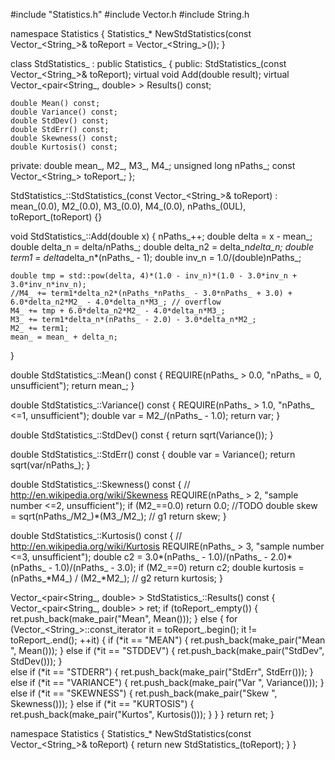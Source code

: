
#include "Statistics.h"
#include Vector.h
#include String.h


namespace Statistics
{
	Statistics_* NewStdStatistics(const Vector_<String_>& toReport = Vector_<String_>());
}




class StdStatistics_ : public Statistics_
{
public:
    StdStatistics_(const Vector_<String_>& toReport);
    virtual void Add(double result);
    virtual Vector_<pair<String_, double> > Results() const;

	double Mean() const;
	double Variance() const;
	double StdDev() const;
	double StdErr() const;
	double Skewness() const;
	double Kurtosis() const;

private:
    double mean_, M2_, M3_, M4_;
    unsigned long nPaths_;
	const Vector_<String_> toReport_;
};



StdStatistics_::StdStatistics_(const Vector_<String_>& toReport)
    : mean_(0.0), M2_(0.0), M3_(0.0), M4_(0.0),
	nPaths_(0UL), toReport_(toReport) {}


void StdStatistics_::Add(double x)
{
    nPaths_++;
	double delta = x - mean_;
	double delta_n = delta/nPaths_;
	double delta_n2 = delta_n*delta_n;
	double term1 = delta*delta_n*(nPaths_ - 1);
	double inv_n = 1.0/(double)nPaths_;

	double tmp = std::pow(delta, 4)*(1.0 - inv_n)*(1.0 - 3.0*inv_n + 3.0*inv_n*inv_n);
	//M4_ += term1*delta_n2*(nPaths_*nPaths_ - 3.0*nPaths_ + 3.0) + 6.0*delta_n2*M2_ - 4.0*delta_n*M3_; // overflow
	M4_ += tmp + 6.0*delta_n2*M2_ - 4.0*delta_n*M3_; 
	M3_ += term1*delta_n*(nPaths_ - 2.0) - 3.0*delta_n*M2_;
	M2_ += term1;
	mean_ = mean_ + delta_n;
}

double StdStatistics_::Mean() const
{
	REQUIRE(nPaths_ > 0.0, "nPaths_ = 0, unsufficient");
	return mean_;
}

double StdStatistics_::Variance() const
{
	REQUIRE(nPaths_ > 1.0, "nPaths_ <=1, unsufficient");
	double var = M2_/(nPaths_ - 1.0);
	return var;
}

double StdStatistics_::StdDev() const 
{
	return sqrt(Variance());
}

double StdStatistics_::StdErr() const
{
	double var = Variance();
	return sqrt(var/nPaths_);
}

double StdStatistics_::Skewness() const 
{
	// http://en.wikipedia.org/wiki/Skewness
    REQUIRE(nPaths_ > 2, "sample number <=2, unsufficient");
    if (M2_==0.0) return 0.0; //TODO
	double skew = sqrt(nPaths_/M2_)*(M3_/M2_); // g1
    return skew;
}


double StdStatistics_::Kurtosis() const 
{
	// http://en.wikipedia.org/wiki/Kurtosis
    REQUIRE(nPaths_ > 3, "sample number <=3, unsufficient");
    double c2 = 3.0*(nPaths_ - 1.0)/(nPaths_ - 2.0)*(nPaths_ - 1.0)/(nPaths_ - 3.0);
    if (M2_==0) return c2;
	double kurtosis = (nPaths_*M4_) / (M2_*M2_); // g2
	return kurtosis;
}

Vector_<pair<String_, double> > StdStatistics_::Results() const
{
    Vector_<pair<String_, double> > ret;
	if (toReport_.empty())
	{
		ret.push_back(make_pair("Mean", Mean()));
	}
	else
	{
		for (Vector_<String_>::const_iterator it = toReport_.begin(); it != toReport_.end(); ++it)
		{
			if (*it == "MEAN")
			{
				ret.push_back(make_pair("Mean  ", Mean()));
			}
			else if (*it == "STDDEV")
			{
				ret.push_back(make_pair("StdDev", StdDev()));
			}			
			else if (*it == "STDERR")
			{
				ret.push_back(make_pair("StdErr", StdErr()));
			}
			else if (*it == "VARIANCE")
			{
				ret.push_back(make_pair("Var   ", Variance()));
			}
			else if (*it == "SKEWNESS")
			{
				ret.push_back(make_pair("Skew  ", Skewness()));
			}
			else if (*it == "KURTOSIS")
			{
				ret.push_back(make_pair("Kurtos", Kurtosis()));
			}
		}
	}
    return ret;
}



namespace Statistics
{
	Statistics_* NewStdStatistics(const Vector_<String_>& toReport)
	{
		return new StdStatistics_(toReport);
	}
}
